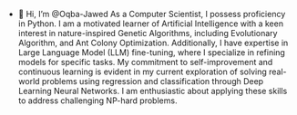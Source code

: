 - 👋 Hi, I’m @Oqba-Jawed
As a Computer Scientist, I possess proficiency in Python. I am a motivated learner of Artificial Intelligence with
a keen interest in nature-inspired Genetic Algorithms, including Evolutionary Algorithm, and Ant Colony Optimization.
Additionally, I have expertise in Large Language Model (LLM) fine-tuning, where I specialize in refining models for specific
tasks. My commitment to self-improvement and continuous learning is evident in my current exploration of solving real-
world problems using regression and classification through Deep Learning Neural Networks. I am enthusiastic about
applying these skills to address challenging NP-hard problems.<!---
Oqba-Jawed/Oqba-Jawed is a ✨ special ✨ repository because its `README.md` (this file) appears on your GitHub profile.
You can click the Preview link to take a look at your changes.
--->
